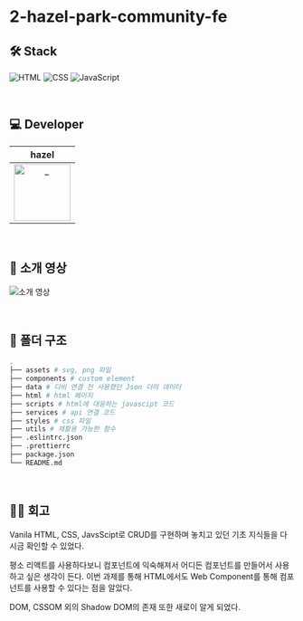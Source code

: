 # 2-hazel-park-community-fe

## 🛠️ Stack

![HTML](https://img.shields.io/badge/HTML-E34F26?style=flat&logo=html5&logoColor=white)
![CSS](https://img.shields.io/badge/CSS-1572B6?style=flat&logo=css3&logoColor=white)
![JavaScript](https://img.shields.io/badge/JavaScript-F7DF1E?style=flat&logo=javascript&logoColor=black)

<br />

## 💻 Developer

<div align=center>
  
|                                                           hazel                                                            |
| :------------------------------------------------------------------------------------------------------------------------: |
| <a href="https://github.com/gmlwlsdl"> <img src="https://avatars.githubusercontent.com/gmlwlsdl" width=100px alt="_"/></a> |

</div>

<br />

## 👀 소개 영상

![소개 영상](https://github.com/user-attachments/assets/ae7239d9-1407-494a-ac9c-8ac61e212720)

<br />

## 📁 폴더 구조

```bash
. 
├── assets # svg, png 파일
├── components # custom element
├── data # 디비 연결 전 사용했던 Json 더미 데이터
├── html # html 페이지
├── scripts # html에 대응하는 javascipt 코드
├── services # api 연결 코드
├── styles # css 파일
├── utils # 재활용 가능한 함수
├── .eslintrc.json
├── .prettierrc
├── package.json
└── README.md
```

<br />

## ✍🏻 회고

Vanila HTML, CSS, JavsScipt로 CRUD를 구현하며 놓치고 있던 기초 지식들을 다시금 확인할 수 있었다. <br />

평소 리액트를 사용하다보니 컴포넌트에 익숙해져서 어디든 컴포넌트를 만들어서 사용하고 싶은 생각이 든다. 이번 과제를 통해 HTML에서도 Web Component를 통해 컴포넌트를 사용할 수 있다는 점을 알았다. <br />

DOM, CSSOM 외의 Shadow DOM의 존재 또한 새로이 알게 되었다.
